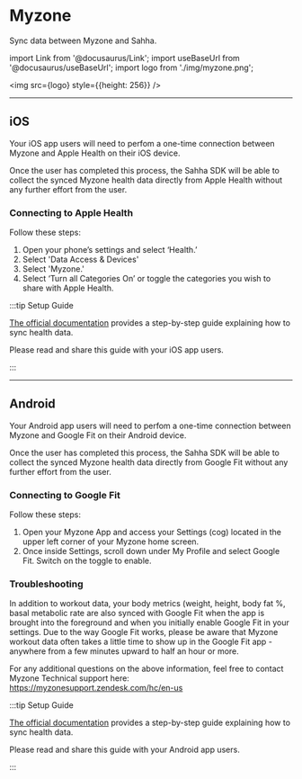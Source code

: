 # Myzone

Sync data between Myzone and Sahha.

import Link from '@docusaurus/Link';
import useBaseUrl from '@docusaurus/useBaseUrl';
import logo from './img/myzone.png';

<img src={logo} style={{height: 256}} />

---

## iOS

Your iOS app users will need to perfom a one-time connection between Myzone and Apple Health on their iOS device.

Once the user has completed this process, the Sahha SDK will be able to collect the synced Myzone health data directly from Apple Health without any further effort from the user.

### Connecting to Apple Health

Follow these steps:

1. Open your phone’s settings and select ‘Health.’
2. Select 'Data Access & Devices'
3. Select 'Myzone.'
4. Select ‘Turn all Categories On’ or toggle the categories you wish to share with Apple Health.

:::tip Setup Guide

[The official documentation](https://myzonesupport.zendesk.com/hc/en-us/articles/360026685732-Apple-Health-Integration) provides a step-by-step guide explaining how to sync health data.

Please read and share this guide with your iOS app users.

:::

---

## Android

Your Android app users will need to perfom a one-time connection between Myzone and Google Fit on their Android device.

Once the user has completed this process, the Sahha SDK will be able to collect the synced Myzone health data directly from Google Fit without any further effort from the user.

### Connecting to Google Fit

Follow these steps:

1. Open your Myzone App and access your Settings (cog) located in the upper left corner of your Myzone home screen.
2. Once inside Settings, scroll down under My Profile and select Google Fit. Switch on the toggle to enable.

### Troubleshooting

In addition to workout data, your body metrics (weight, height, body fat %, basal metabolic rate are also synced with Google Fit  when the app is brought into the foreground and when you initially enable Google Fit in your settings. Due to the way Google Fit works, please be aware that Myzone workout data often takes a little time to show up in the Google Fit app - anywhere from a few minutes upward to half an hour or more.

For any additional questions on the above information, feel free to contact Myzone Technical support here: https://myzonesupport.zendesk.com/hc/en-us

:::tip Setup Guide

[The official documentation](https://myzonesupport.zendesk.com/hc/en-us/articles/360035193611-Google-Fit-Integration) provides a step-by-step guide explaining how to sync health data.

Please read and share this guide with your Android app users.

:::